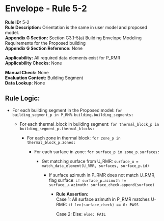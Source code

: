 
# Envelope - Rule 5-2  

**Rule ID:** 5-2  
**Rule Description:** Orientation is the same in user model and proposed model.  
**Appendix G Section:** Section G3.1-5(a) Building Envelope Modeling Requirements for the Proposed building  
**Appendix G Section Reference:** None  

**Applicability:** All required data elements exist for P_RMR  
**Applicability Checks:** None  

**Manual Check:** None  
**Evaluation Context:** Building Segment  
**Data Lookup:** None  

## Rule Logic:  

- For each building segment in the Proposed model: ```for building_segment_p in P_RMR.building.building_segments:```  

  - For each thermal_block in building segment: ```for thermal_block_p in building_segment_p.thermal_blocks:```  

    - For each zone in thermal block: ```for zone_p in thermal_block_p.zones:```  

      - For each surface in zone: ```for surface_p in zone_p.surfaces:```  

        - Get matching surface from U_RMR: ```surface_u = match_data_element(U_RMR, surfaces, surface_p.id)```  

          - If surface azimuth in P_RMR does not match U_RMR, flag surface: ```if surface_p.azimuth != surface_u.azimuth: surface_check.append(surface)```  

            - **Rule Assertion:**  
              Case 1: All surface azimuth in P_RMR matches U-RMR: ```if len(surface_check) == 0: PASS```  
              
              Case 2: Else: ```else: FAIL```  
